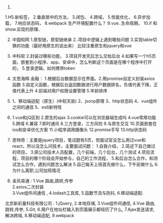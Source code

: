 1. 
  1.H5.新标签，
  2.垂直居中的方法， 
  3.闭包、
  4.跨域，
  5.性能优化，
  6.异步加载，
  7.响应状态码，
  8.webpack 生产环境配置什么？
  9.vue..生命周期，
  10.if 和show.实现的原理、

2. 中国知网
   1.原型链，原型链继承
   2..项目中逻辑上遇到哪些问题
   3.实现table切换的功能（最好用原生的说出来）
   比较注重原生和jquery和vue

3. 中科软
   2.封装过哪些功能，
   3.项目开发完后怎么交给后台
   4.如果写一个h5页面，嵌套到小程序、app、安卓中，怎么判断这个页面是在哪个程序中打开的，
   5.登录逻辑，如何携带token

4. 文思海辉.金融：
   1.根据后台数据显示在界面。2.用promise自定义封装axios函数
   3.自定义函数，根据后台返回数据进行用户数据排名，负值代表下降，正值代表上升
   4.前端对用户权限设置管理
   5.年龄排序

5. 1、移动端适配（原生）(中软天辰)
   2、jsonp原理
   3、http状态码
   4、vue组件之间的通信
   5、es6新特性

6. 1.vue和jQ区别
   2.原生的ajax
   3.cookie可以在浏览器端生成吗
   4.vue常用功能
   5.跨域
   6.兼容
   7.即时通讯
   8.三方登录，三方风险
   9.与原生交互
   10.页面嵌套在ios和安卓优化方案
   11.小程序调用摄像头
   12.promise手写
   13.http状态码

7. 思特奇：主要是jquery项目，笔试题有5页，但面试官没怎么用过vue和react，所以没怎么问技术，主要面试问题：
   1.自我介绍，
   2.简述下自己做过的项目，
   3.原公司技术人员配置，几个前端，几个后台，几个测试
   4.项目流程，项目的哪个阶段会开始参与，自己的工作流程，
   5.和后台怎么合作，和测试怎么合作，遇到问题怎么解决
   5.自己每天上班首先做什么，下午前做什么
   6.为什么离职,公司加班情况

8. 金风易通 : 
  1.Vue 路由,跳转,传参  
  2.axios二次封装  
  3.Vue组件间通信 ,
  4.lodash工具库,
  5.函数节流与防抖,
  6.移动端适配.

  北京新彩量科技有限公司 : 
  1.jQuery,
  2.本地存储,
  3.Vue组件间通信, 
  4.Vue 路由,跳转,传参,
  5.Git,
  6.用户在地址栏输入到页面展示都经历了什么,
  7.Ajax发送请求,解决跨域,
  8.移动端适配,
  9.webpack